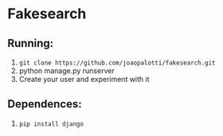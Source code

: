 # Fakesearch

Running:
--------

1. `git clone https://github.com/joaopalotti/fakesearch.git`
2. python manage.py runserver
3. Create your user and experiment with it


Dependences:
------------
1. `pip install django`



